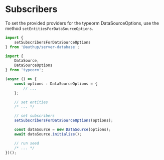 # Subscribers

To set the provided providers for the typeorm DataSourceOptions, use the method
`setEntitiesForDataSourceOptions`.

```typescript
import {
    setSubscribersForDataSourceOptions
} from '@authup/server-database';

import { 
    DataSource,
    DataSourceOptions
} from 'typeorm';

(async () => {
    const options : DataSourceOptions = {
        // ...
    };

    // set entities
    /* ... */

    // set subscribers
    setSubscribersForDataSourceOptions(options);

    const dataSource = new DataSource(options);
    await dataSource.initialize();

    // run seed
    /* ... */
})();
```

